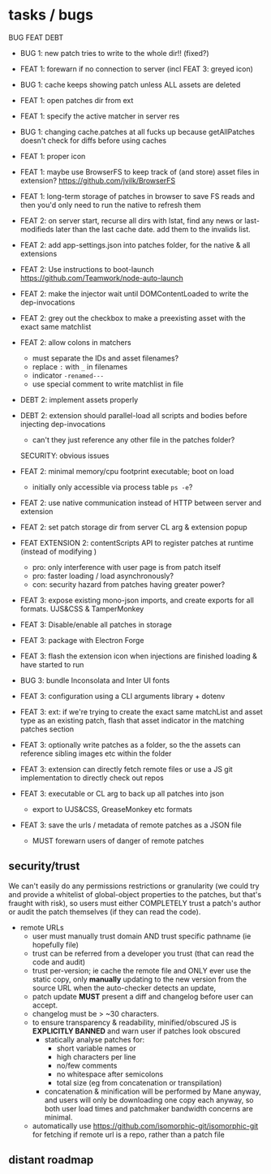# tasks / bugs

BUG FEAT DEBT
 
- BUG 1: new patch tries to write to the whole dir!! (fixed?)

- FEAT 1: forewarn if no connection to server (incl FEAT 3: greyed icon)

- BUG 1: cache keeps showing patch unless ALL assets are deleted

- FEAT 1: open patches dir from ext

- FEAT 1: specify the active matcher in server res

- BUG 1: changing cache.patches at all fucks up because getAllPatches doesn't check for diffs before using caches

- FEAT 1: proper icon

- FEAT 1: maybe use BrowserFS to keep track of (and store) asset files in extension? https://github.com/jvilk/BrowserFS

- FEAT 1: long-term storage of patches in browser to save FS reads and then you'd only need to run the native to refresh them



- FEAT 2: on server start, recurse all dirs with lstat, find any news or last-modifieds later than the last cache date. add them to the invalids list.

- FEAT 2: add app-settings.json into patches folder, for the native & all extensions

- FEAT 2: Use instructions to boot-launch https://github.com/Teamwork/node-auto-launch

- FEAT 2: make the injector wait until DOMContentLoaded to write the dep-invocations

- FEAT 2: grey out the checkbox to make a preexisting asset with the exact same matchlist

- FEAT 2: allow colons in matchers
	- must separate the IDs and asset filenames?
	- replace `:` with `_` in filenames
	- indicator `-renamed---`
	- use special comment to write matchlist in file

- DEBT 2: implement assets properly

- DEBT 2: extension should parallel-load all scripts and bodies before injecting dep-invocations

	- can't they just reference any other file in the patches folder?

	SECURITY: obvious issues

- FEAT 2: minimal memory/cpu footprint executable; boot on load
	- initially only accessible via process table `ps -e`?

- FEAT 2: use native communication instead of HTTP between server and extension

- FEAT 2: set patch storage dir from server CL arg & extension popup

- FEAT EXTENSION 2: contentScripts API to register patches at runtime (instead of modifying <head>)
	- pro: only interference with user page is from patch itself
	- pro: faster loading / load asynchronously?
	- con: security hazard from patches having greater power?



- FEAT 3: expose existing mono-json imports, and create exports for all formats. UJS&CSS & TamperMonkey

- FEAT 3: Disable/enable all patches in storage

- FEAT 3: package with Electron Forge

- FEAT 3: flash the extension icon when injections are finished loading & have started to run

- BUG 3: bundle Inconsolata and Inter UI fonts

- FEAT 3: configuration using a CLI arguments library + dotenv

- FEAT 3: ext: if we're trying to create the exact same matchList and asset type as an existing patch, flash that asset indicator in the matching patches section

- FEAT 3: optionally write patches as a folder, so the the assets can reference sibling images etc within the folder

- FEAT 3: extension can directly fetch remote files or use a JS git implementation to directly check out repos

- FEAT 3: executable or CL arg to back up all patches into json
	- export to UJS&CSS, GreaseMonkey etc formats

- FEAT 3: save the urls / metadata of remote patches as a JSON file
	- MUST forewarn users of danger of remote patches



## security/trust

We can't easily do any permissions restrictions or granularity (we could try and provide a whitelist of global-object properties to the patches, but that's fraught with risk), so users must either COMPLETELY trust a patch's author or audit the patch themselves (if they can read the code).

- remote URLs
	- user must manually trust domain AND trust specific pathname (ie hopefully file) 
	- trust can be referred from a developer you trust (that can read the code and audit)
	- trust per-version; ie cache the remote file and ONLY ever use the static copy, only **manually** updating to the new version from the source URL when the auto-checker detects an update, 
	- patch update **MUST** present a diff and changelog before user can accept. 
	- changelog must be > ~30 characters. 
	- to ensure transparency & readability, minified/obscured JS is **EXPLICITLY BANNED** and warn user if patches look obscured
		- statically analyse patches for:
			- short variable names or 
			- high characters per line
			- no/few comments
			- no whitespace after semicolons
			- total size (eg from concatenation or transpilation)
		- concatenation & minification will be performed by Mane anyway, and users will only be downloading one copy each anyway, so both user load times and patchmaker bandwidth concerns are minimal.
	- automatically use https://github.com/isomorphic-git/isomorphic-git for fetching if remote url is a repo, rather than a patch file


## distant roadmap
